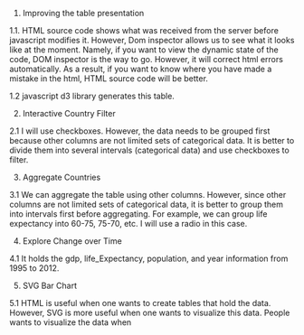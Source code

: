 1. Improving the table presentation

1.1.
HTML source code shows what was received from the server before javascript modifies it. However, Dom inspector allows us to see what it looks like at the moment. Namely, if you want to view the dynamic state of the code, DOM inspector is the way to go. However, it will correct html errors automatically. As a result, if you want to know where you have made a mistake in the html, HTML source code will be better.

1.2
javascript d3 library generates this table.


2. Interactive Country Filter

2.1
I will use checkboxes. However, the data needs to be grouped first because other columns are not limited sets of categorical data. It is better to divide them into several intervals (categorical data) and use checkboxes to filter.

3. Aggregate Countries

3.1
We can aggregate the table using other columns. However, since other columns are not limited sets of categorical data, it is better to group them into intervals first before aggregating. For example, we can group life expectancy into 60-75, 75-70, etc. I will use a radio in this case.

4. Explore Change over Time

4.1
It holds the gdp, life_Expectancy, population, and year information from 1995 to 2012.

5. SVG Bar Chart

5.1
HTML is useful when one wants to create tables that hold the data. However, SVG is more useful when one wants to visualize this data. People wants to visualize the data when 
